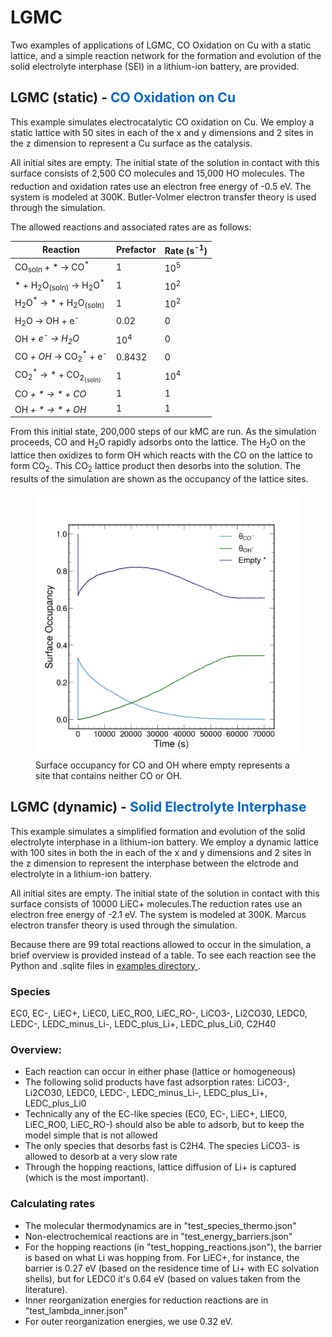 # LGMC
Two examples of applications of LGMC, CO Oxidation on Cu with a static lattice, and a simple reaction network for the formation and evolution of the solid electrolyte interphase (SEI) in a lithium-ion battery, are provided. 

## LGMC (static) - <span style="color: #0066CC"> CO Oxidation on Cu </span>
This example simulates electrocatalytic CO oxidation on Cu. We employ a static lattice with 50 sites in each of the x and y dimensions and 2 sites in the z dimension to represent a Cu surface as the catalysis. 

All initial sites are empty. The initial state of the solution in contact with this surface consists of 2,500 CO molecules and 15,000 H<sub></sub>O molecules. The reduction and oxidation rates use an electron free energy of -0.5 eV. The system is modeled at 300K. Butler-Volmer electron transfer theory is used through the simulation.

The allowed reactions and associated rates are as follows:

| Reaction                                 | Prefactor | Rate (s<sup>-1</sup>) |
|------------------------------------------|-----------|---------------|
| CO<sub>soln</sub> + * &rarr; CO<sup>*</sup>           | 1         | 10<sup>5</sup>       |
| * + H<sub>2</sub>O<sub>(soln)</sub> &rarr; H<sub>2</sub>O<sup>*</sup>   | 1         | 10<sup>2</sup>       |
| H<sub>2</sub>O<sup>*</sup> → * + H<sub>2</sub>O<sub>(soln)</sub>    | 1         | 10<sup>2</sup>        |
| H<sub>2</sub>O<sup></sup> → OH<sup></sup> + e<sup>-</sup>      | 0.02      | 0             |
| OH<sup>*</sup> + e<sup>-</sup> → H<sub>2</sub>O<sup>*</sup>          | 10<sup>4</sup>    | 0             |
| CO<sup>*</sup> + OH<sup>*</sup> → CO<sub>2</sub><sup>*</sup> + e<sup>-</sup>  | 0.8432    | 0             |
| CO<sub>2</sub><sup>*</sup> → * + CO<sub>2<sub>(soln)</sub></sub>     | 1         | 10<sup>4</sup>       |
| CO<sup>*</sup> + * → * + CO<sup>*</sup>            | 1         | 1             |
| OH<sup>*</sup> + * → * + OH<sup>*</sup>            | 1         | 1             |

From this initial state, 200,000 steps of our kMC are run. As the simulation proceeds, CO and H<sub>2</sub>O rapidly adsorbs onto the lattice. The H<sub>2</sub>O on the lattice then oxidizes to form OH which reacts with the CO on the lattice to form CO<sub>2</sub>. This CO<sub>2</sub> lattice product then desorbs into the solution. The results of the simulation are shown as the occupancy of the lattice sites.

<figure>
    <img src="valid.png"
         alt="Results of CO Oxidation on Cu">
    <figcaption>Surface occupancy for CO and OH where empty represents a site that contains neither CO or OH. </figcaption>
</figure>

## LGMC (dynamic) - <span style="color: #0066CC"> Solid Electrolyte Interphase  </span>
This example simulates a simplified formation and evolution of the solid electrolyte interphase in a lithium-ion battery. We employ a dynamic lattice with 100 sites in both the in each of the x and y dimensions and 2 sites in the z dimension to represent the interphase between the elctrode and electrolyte in a lithium-ion battery.

All initial sites are empty. The initial state of the solution in contact with this surface consists of 10000 LiEC+ molecules.The reduction rates use an electron free energy of -2.1 eV. The system is modeled at 300K. Marcus electron transfer theory is used through the simulation.

Because there are 99 total reactions allowed to occur in the simulation, a brief overview is provided instead of a table. To see each reaction see the Python and .sqlite files in <a href="{{ site.github.repository_url }}"> examples directory </a>. 

### Species
EC0, EC-, LiEC+, LiEC0, LiEC_RO0, LiEC_RO-,
LiCO3-, Li2CO30, LEDC0, LEDC-, LEDC_minus_Li-, LEDC_plus_Li+, LEDC_plus_Li0, C2H40

### Overview:
- Each reaction can occur in either phase (lattice or homogeneous)
- The following solid products have fast adsorption rates: LiCO3-, Li2CO30, LEDC0, LEDC-, LEDC_minus_Li-, LEDC_plus_Li+, LEDC_plus_Li0
- Technically any of the EC-like species (EC0, EC-, LiEC+, LIEC0, LiEC_RO0, LiEC_RO-) should also be able to adsorb, but to keep the model simple that is not allowed
- The only species that desorbs fast is C2H4. The species LiCO3- is allowed to desorb at a very slow rate  
- Through the hopping reactions, lattice diffusion of Li+ is captured (which is the most important). 

### Calculating rates
- The molecular thermodynamics are in "test_species_thermo.json"
- Non-electrochemical reactions are in "test_energy_barriers.json" 
- For the hopping reactions (in "test_hopping_reactions.json"), the barrier is based on what Li was hopping from. For LiEC+, for instance, the barrier is 0.27 eV (based on the residence time of Li+ with EC solvation shells), but for LEDC0 it's 0.64 eV (based on values taken from the literature).
- Inner reorganization energies for reduction reactions are in "test_lambda_inner.json"
- For outer reorganization energies, we use 0.32 eV. 


